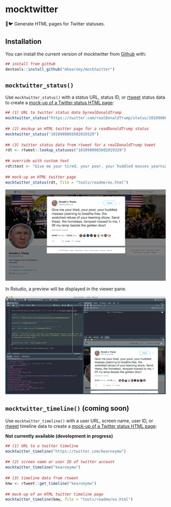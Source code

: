 
<!-- README.md is generated from README.Rmd. Please edit that file -->

# mocktwitter

🐧🐦 Generate HTML pages for Twitter statuses.

## Installation

You can install the current version of mocktwitter from
[Github](https://github.com) with:

``` r
## install from github
devtools::install_github("mkearney/mocktwitter")
```

## `mocktwitter_status()`

Use `mocktwitter_status()` with a status URL, status ID, or
[rtweet](http://rtweet.info) status data to create a [mock-up of a
Twitter status HTML
page](https://htmlpreview.github.io/?https://github.com/mkearney/mocktwitter/blob/master/tools/readme/ex.html):

``` r
## (1) URL to twitter status data byrealDonaldTrump
mocktwitter_status("https://twitter.com/realDonaldTrump/status/1010900865602019329")

## (2) mockup an HTML twitter page for a readDonaldTrump status
mocktwitter_status("1010900865602019329")

## (3) twitter status data from rtweet for a realDonaldTrump tweet
rdt <- rtweet::lookup_statuses("1010900865602019329")

## override with custom text
rdt$text <- "Give me your tired, your poor, your huddled masses yearning to breathe free, the wretched refuse of your teeming shore. Send these, the homeless, tempest-tossed to me, I lift my lamp beside the golden door!"

## mock-up an HTML twitter page
mocktwitter_status(rdt, file = "tools/readme/ex.html")
```

<p align="center">

<img src="tools/readme/ex.png" >

</p>

In Rstudio, a preview will be displayed in the viewer pane.

<p align="center">

<img src="tools/readme/ex2.png" >

</p>

## `mocktwitter_timeline()` (coming soon)

Use `mocktwitter_timeline()` with a user URL, screen name, user ID, or
[rtweet](http://rtweet.info) timeline data to create a [mock-up of a
Twitter status HTML
page](https://htmlpreview.github.io/?https://github.com/mkearney/mocktwitter/blob/master/tools/readme/ex.html):

**Not currently available (development in progress)**

``` r
## (1) URL to a twitter timeline
mocktwitter_timeline("https://twitter.com/kearneymw")

## (2) screen name or user ID of twitter account
mocktwitter_timeline("kearneymw")

## (3) timeline data from rtweet
kmw <- rtweet::get_timeline("kearneymw")

## mock-up of an HTML twitter timeline page
mocktwitter_timeline(kmw, file = "tools/readme/ex.html")
```
